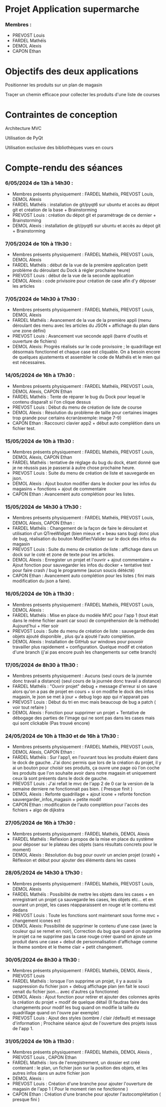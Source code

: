 # Projet Application supermarche

### Membres :

- PREVOST Louis
- FARDEL Mathéïs
- DEMOL Alexis
- CAPON Ethan

# Objectifs des deux applications

Positionner les produits sur un plan de magasin

Traçer un chemin efficace pour collecter les produits d'une liste de courses

# Contraintes de conception

Architecture MVC

Utilisation de PyQt

Utilisation exclusive des bibliothèques vues en cours

# Compte-rendu des séances

### 6/05/2024 de 13h à 14h30 :

- Membres présents physiquement : FARDEL Mathéïs, PREVOST Louis, DEMOL Alexis
- FARDEL Mathéïs : installation de git/pyqt6 sur ubuntu et accès au dépot git et création de la base + Brainstorming
- PREVOST Louis : création du dépot git et paramétrage de ce dernier + Brainstorming
- DEMOL Alexis : installation de git/pyqt6 sur ubuntu et accès au dépot git + Brainstorming

### 7/05/2024 de 10h à 11h30 :

- Membres présents physiquement : FARDEL Mathéïs, PREVOST Louis, DEMOL Alexis
- FARDEL Mathéïs : début de la vue de la première application (petit problème du déroulant du Dock à régler prochaine heure)
- PREVOST Louis : début de la vue de la seconde application
- DEMOL Alexis : code privisoire pour création de case afin d'y déposer les articles

### 7/05/2024 de 14h30 à 17h30 :

- Membres présents physiquement : FARDEL Mathéïs, PREVOST Louis, DEMOL Alexis
- FARDEL Mathéïs : Avancement de la vue de la première appli (menu déroulant des menu avec les articles du JSON + affichage du plan dans une zone défini)
- PREVOST Louis : Avancement vue seconde appli (barre d'outils et ouverture de fichiers)
- DEMOL Alexis: Progrès réalisés sur le code provisoire ; le quadrillage est désormais fonctionnel et chaque case est cliquable. On a besoin encore de quelques ajustements et assembler le code de Mathéïs et le mien qui est nécessaires.

### 14/05/2024 de 16h à 17h30 :

- Membres présents physiquement : FARDEL Mathéïs, PREVOST Louis, DEMOL Alexis, CAPON Ethan
- FARDEL Mathéïs : Tente de réparer le bug du Dock pour lequel le contenu disparaît si l'on clique dessus
- PREVOST Louis : Début du menu de création de liste de course
- DEMOL Alexis : Résolution du problème de taille pour certaines images trop grande pour certains écran(exemple: image 7-9)
- CAPON Ethan : Raccourci clavier app2 + début auto complétion dans un fichier test.

### 15/05/2024 de 10h à 11h30 :

- Membres présents physiquement : FARDEL Mathéïs, PREVOST Louis, DEMOL Alexis, CAPON Ethan
- FARDEL Mathéïs : tentative de réglage du bug du dock, étant donné que je ne réussis pas je passerai à autre chose prochaine heure.
- PREVOST Louis : Suite du menu de création de liste et sauvegarde en json.
- DEMOL Alexis : Ajout bouton modifier dans le docker pour les infos du magasins + fonctions + ajout de commentaire
- CAPON Ethan : Avancement auto complétion pour les listes.

### 15/05/2024 de 14h30 à 17h30 :

- Membres présents physiquement : FARDEL Mathéïs, PREVOST Louis, DEMOL Alexis, CAPON Ethan :
- FARDEL Mathéïs : Changement de la façon de faire le déroulant et utilisation d'un QTreeWidget (bien mieux et + beau sans bug) donc plus de bug, réalisation du bouton Modifier/Valider sur le dock des infos du magasin
- PREVOST Louis : Suite du menu de création de liste : affichage dans un dock sur le coté et zone de texte pour les articles.
- DEMOL Alexis : Enregister un projet et l'ouvrir + ajout commentaire + Ajout fonction pour sauvegarder les infos du docker + tentative test pour faire crash / bug le programme (aucun soucis détécté)
- CAPON Ethan : Avancement auto complétion pour les listes ( fini mais modification du json a faire).

### 16/05/2024 de 10h à 11h30 :

- Membres présents physiquement : FARDEL Mathéïs, PREVOST Louis, DEMOL Alexis :
- FARDEL Mathéïs : Mise en place du modèle MVC pour l'app 1 (tout était dans le même fichier avant car souci de compréhension de la méthode) Aujourd'hui + Hier soir
- PREVOST Louis : Suite du menu de création de liste : sauvegarde des objets ajouté disponible , plus qu'a ajouté l'auto complétion.
- DEMOL Alexis : Installation de GitHub sur windows pour pouvoir travailler plus rapidement + configuration. Quelque modif et création d'une branch (j'ai pas encore push les changements sur cette branch)

### 17/05/2024 de 8h30 à 11h30 :

- Membres présents physiquement : Aucuns (seul cours de la journée donc travail a distance) (seul cours de la journée donc travail a distance)
- FARDEL Mathéïs : "Ouvrir projet" debug + message d'erreur si on save alors qu'on a pas de projet en cours + si on modifie le dock des infos magasin, le json se met à jour + debug logo app qui n'apparait pas
- PREVOST Louis : Début du tri en mvc mais beaucoup de bug a patch ( voir tout refaire )
- DEMOL Alexis : Fonction pour supprimer un projet + Tentative de débogage des parties de l'image qui ne sont pas dans les cases mais qui sont clickable (Pas trouvé encore)

### 24/05/2024 de 10h à 11h30 et de 16h à 17h30 :

- Membres présents physiquement : FARDEL Mathéïs, PREVOST Louis, DEMOL Alexis, CAPON Ethan :
- FARDEL Mathéïs : Sur l'app1, en l'ouvrant tous les produits étaient dans le dock de gauche. J'ai donc permis que lors de la création du projet, il y ai un bouton pour choisir ses produits, ça ouvre une page où l'on coche les produits que l'on souhaite avoir dans notre magasin et uniquement ceux là sont présents dans le dock de gauche.
- PREVOST Louis : J'ai refait le mvc de l'app 2 de 0 car la version de la semaine derniere ne fonctionnait pas bien. ( Presque finit )
- DEMOL Alexis : Refonte quadrillage + ajout icone + refonte fonction sauvergarder_infos_magasin + petite modif
- CAPON Ethan : modification de l'auto complétion pour l'accès des fichiers + algo de dijkstra

### 27/05/2024 de 16h à 17h30 :
- Membres présents physiquement : FARDEL Mathéïs, DEMOL Alexis
- FARDEL Mathéïs : Reflexion à propos de la mise en place du système pour déposer sur le plateau des objets (sans résultats concrets pour le moment)
- DEMOL Alexis : Résolution du bug pour ouvrir un ancien projet (crash) + Réflexion et début pour ajouter des éléments dans les cases

### 28/05/2024 de 14h30 à 17h30 :
- Membres présents physiquement : FARDEL Mathéïs, PREVOST Louis, DEMOL Alexis
- FARDEL Mathéïs : Possibilité de mettre les objets dans les cases + en enregistrant un projet ça sauvegarde les cases, les objets etc... et en ouvrant un projet, les cases réapparaissent en rouge et le contenu est dedans
- PREVOST Louis : Toute les fonctions sont maintenant sous forme mvc + changement icones ect
- DEMOL Alexis: Possibilité de supprimer le contenu d'une case (avec la couleur qui se remet en noir), Correction du bug que quand on supprime le projet ca ne supprime pas la case rouge créer quand on ajoute un produit dans une case + debut de personnalisation d'affichage comme le theme sombre et le theme clair + petit changement.

### 30/05/2024 de 8h30 à 11h30 :
- Membres présents physiquement : FARDEL Mathéïs, DEMOL Alexis , PREVOST Louis
- FARDEL Mathéïs : lorsque l'on supprime un projet, il y a aussi la suppression du fichier json + debug affichage plan (en fait le souci venait du fichier json... avec d'autres ça fonctionne)
- DEMOL Alexis : Ajout fonction pour retirer et ajouter des colonnes après la création du projet + modif de quelque détail (Il faudras faire des changements pour modif les bug quand on modifie la taille du quadrillage quand on l'ouvre par exemple)
- PREVOST Louis : Ajout des styles (sombre / clair /default) et message d'information ; Prochaine séance ajout de l'ouverture des projets issus de l'app 1.

### 31/05/2024 de 10h à 11h30 :
- Membres présents physiquement : FARDEL Mathéïs, DEMOL Alexis , PREVOST Louis , CAPON Ethan
- FARDEL Mathéïs : lors de l'enregistrement, un dossier est créé contenant : le plan, un fichier json sur la position des objets, et les autres infos dans un autre fichier json
- DEMOL Alexis : 
- PREVOST Louis : Création d'une branche pour ajouter l'ouverture de magasin de l'app 1 ( Pour le moment rien ne fonctionne )
- CAPON Ethan : Création d'une branche pour ajouter l'autocomplétation ( presque fini ) 

